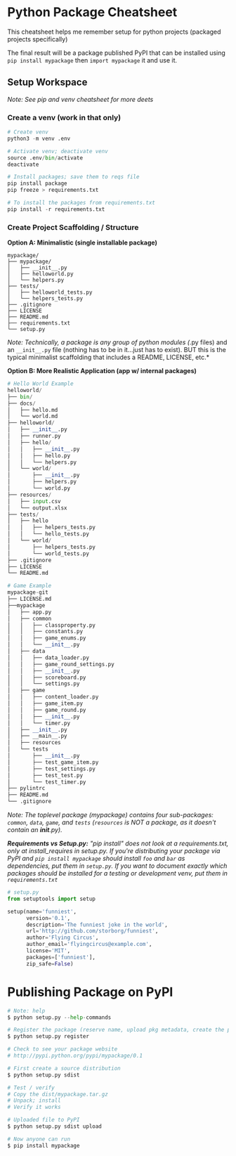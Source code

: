 # Python Package Cheatsheet

This cheatsheet helps me remember setup for python projects (packaged projects specifically)

The final result will be a package published PyPI that can be installed using `pip install mypackage` then `import mypackage` it and use it.

## Setup Workspace
*Note: See pip and venv cheatsheet for more deets*

### Create a venv (work in that only)

```python
# Create venv
python3 -m venv .env

# Activate venv; deactivate venv
source .env/bin/activate
deactivate

# Install packages; save them to reqs file
pip install package
pip freeze > requirements.txt

# To install the packages from requirements.txt
pip install -r requirements.txt
```

### Create Project Scaffolding / Structure

**Option A: Minimalistic (single installable package)**

```
mypackage/
├── mypackage/
│   ├── __init__.py
│   ├── helloworld.py
│   └── helpers.py
├── tests/
│   ├── helloworld_tests.py
│   └── helpers_tests.py
├── .gitignore
├── LICENSE
├── README.md
├── requirements.txt
└── setup.py
```

*Note: Technically, a package is any group of python modules (*.py files) and an `__init__.py` file (nothing has to be in it...just has to exist). BUT this is the typical minimalist scaffolding that includes a README, LICENSE, etc.*

**Option B: More Realistic Application (app w/ internal packages)**

```python
# Hello World Example
helloworld/
├── bin/
├── docs/
│   ├── hello.md
│   └── world.md
├── helloworld/
│   ├── __init__.py
│   ├── runner.py
│   ├── hello/
│   │   ├── __init__.py
│   │   ├── hello.py
│   │   └── helpers.py
│   └── world/
│       ├── __init__.py
│       ├── helpers.py
│       └── world.py
├── resources/
│   ├── input.csv
│   └── output.xlsx
├── tests/
│   ├── hello
│   │   ├── helpers_tests.py
│   │   └── hello_tests.py
│   └── world/
│       ├── helpers_tests.py
│       └── world_tests.py
├── .gitignore
├── LICENSE
└── README.md
```

```python
# Game Example
mypackage-git
├── LICENSE.md
├──mypackage
│   ├── app.py
│   ├── common
│   │   ├── classproperty.py
│   │   ├── constants.py
│   │   ├── game_enums.py
│   │   └── __init__.py
│   ├── data
│   │   ├── data_loader.py
│   │   ├── game_round_settings.py
│   │   ├── __init__.py
│   │   ├── scoreboard.py
│   │   └── settings.py
│   ├── game
│   │   ├── content_loader.py
│   │   ├── game_item.py
│   │   ├── game_round.py
│   │   ├── __init__.py
│   │   └── timer.py
│   ├── __init__.py
│   ├── __main__.py
│   ├── resources
│   └── tests
│       ├── __init__.py
│       ├── test_game_item.py
│       ├── test_settings.py
│       ├── test_test.py
│       └── test_timer.py
├── pylintrc
├── README.md
└── .gitignore
```

*Note: The toplevel package (mypackage) contains four sub-packages: `common`, `data`, `game`, and `tests` (`resources` is NOT a package, as it doesn't contain an __init__.py).*

***Requirements vs Setup.py:** "pip install" does not look at a requirements.txt, only at install_requires in setup.py. If you're distributing your package via PyPI and `pip install mypackage` should install `foo` and `bar` as dependencies, put them in `setup.py`. If you want to document exactly which packages should be installed for a testing or development venv, put them in `requirements.txt`*

```python
# setup.py
from setuptools import setup

setup(name='funniest',
      version='0.1',
      description='The funniest joke in the world',
      url='http://github.com/storborg/funniest',
      author='Flying Circus',
      author_email='flyingcircus@example.com',
      license='MIT',
      packages=['funniest'],
      zip_safe=False)
```


# Publishing Package on PyPI

```python
# Note: help
$ python setup.py --help-commands

# Register the package (reserve name, upload pkg metadata, create the pipi.python.org webpage)
$ python setup.py register

# Check to see your package website
# http://pypi.python.org/pypi/mypackage/0.1

# First create a source distribution
$ python setup.py sdist

# Test / verify
# Copy the dist/mypackage.tar.gz
# Unpack; install
# Verify it works

# Uploaded file to PyPI
$ python setup.py sdist upload

# Now anyone can run
$ pip install mypackage
```